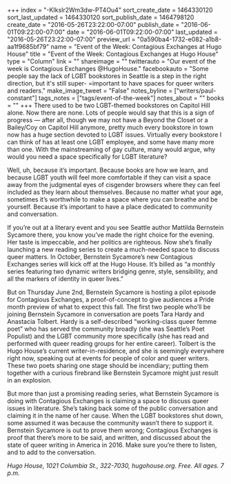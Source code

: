 +++
index = "-KIksIr2Wm3dw-PT4Ou4"
sort_create_date = 1464330120
sort_last_updated = 1464330120
sort_publish_date = 1464798120
create_date = "2016-05-26T23:22:00-07:00"
publish_date = "2016-06-01T09:22:00-07:00"
date = "2016-06-01T09:22:00-07:00"
last_updated = "2016-05-26T23:22:00-07:00"
preview_url = "0a590ba4-1732-e082-a1b8-aa1f9685bf79"
name = "Event of the Week: Contagious Exchanges at Hugo House"
title = "Event of the Week: Contagious Exchanges at Hugo House"
type = "Column"
link = ""
shareimage = ""
twitterauto = "Our event of the week is Contagious Exchanges @HugoHouse."
facebookauto = "Some people say the lack of LGBT bookstores in Seattle is a step in the right direction, but it's still super- =important to have spaces for queer writers and readers."
make_image_tweet = "False"
notes_byline = ["writers/paul-constant"]
tags_notes = ["tags/event-of-the-week"]
notes_about = ""
books = ""
+++
There used to be two LGBT-themed bookstores on Capitol Hill alone. Now there are none. Lots of people would say that this is a sign of progress — after all, though we may not have a Beyond the Closet or a Bailey/Coy on Capitol Hill anymore, pretty much every bookstore in town now has a huge section devoted to LGBT issues. Virtually every bookstore I can think of has at least one LGBT employee, and some have many more than one. With the mainstreaming of gay culture, many would argue, why would you need a space specifically for LGBT literature?

Well, uh, because it’s important. Because books are how we learn, and because LGBT youth will feel more comfortable if they can visit a space away from the judgmental eyes of cisgender browsers where they can feel included as they learn about themselves. Because no matter what your age, sometimes it’s worthwhile to make a space where you can breathe and be yourself. Because it’s important to have a place dedicated to community and conversation.

If you’re out at a literary event and you see Seattle author Mattilda Bernstein Sycamore there, you know you’ve made the right choice for the evening. Her taste is impeccable, and her politics are righteous. Now she’s finally launching a new reading series to create a much-needed space to discuss queer matters. In October, Bernstein Sycamore’s new Contagious Exchanges series will kick off at the Hugo House. It’s billed as “a monthly series featuring two dynamic writers bridging genre, style, sensibility, and all the markers of identity in queer lives.”

But on Thursday June 2nd, Bernstein Sycamore is hosting a pilot episode for Contagious Exchanges, a proof-of-concept to give audiences a Pride month preview of what to expect this fall. The first two people who’ll be joining Bernstein Sycamore in conversation are poets Tara Hardy and Anastacia Tolbert. Hardy is a self-described “working-class queer femme poet” who has served the community broadly (she was Seattle’s Poet Populist) and the LGBT community more specifically (she has read and performed with queer reading groups for her entire career). Tolbert is the Hugo House’s current writer-in-residence, and she is seemingly everywhere right now, speaking out at events for people of color and queer writers. These two poets sharing one stage should be incendiary; putting them together with a curious firebrand like Bernstein Sycamore might just result in an explosion.

But more than just a promising reading series, what Bernstein Sycamore is doing with Contagious Exchanges is claiming a space to discuss queer issues in literature. She’s taking back some of the public conversation and claiming it in the name of her cause. When the LGBT bookstores shut down, some assumed it was because the community wasn’t there to support it. Bernstein Sycamore is out to prove them wrong; Contagious Exchanges is proof that there’s more to be said, and written, and discussed about the state of queer writing in America in 2016. Make sure you’re there to listen, and to add to the conversation.

*Hugo House, 1021 Columbia St., 322-7030, hugohouse.org. Free. All ages. 7 p.m.*